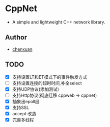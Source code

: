 # CppNet
- A simple and lightweight C++ network library.
## Author
- [chenxuan](https://github.com/chenxuan520)
## TODO
- [x] 支持设置LT和ET模式下的事件触发方式
- [ ] 支持设置连接的超时时间,补全select
- [x] 支持UDP协议(添加测试)
- [ ] 支持Http协议(彻底迁移 cppweb -> cppnet)
- [x] 抽象出epoll层
- [x] 支持SSL
- [x] accept 改造
- [x] 完善多线程
